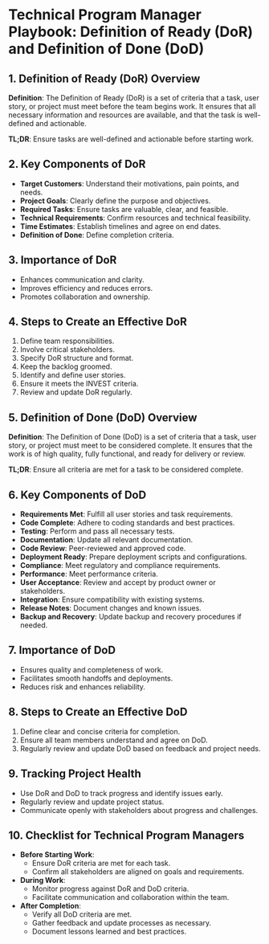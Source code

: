 # Technical Program Manager Playbook: Definition of Ready (DoR) and Definition of Done (DoD)

## 1. Definition of Ready (DoR) Overview
**Definition**: The Definition of Ready (DoR) is a set of criteria that a task, user story, or project must meet before the team begins work. It ensures that all necessary information and resources are available, and that the task is well-defined and actionable.

**TL;DR**: Ensure tasks are well-defined and actionable before starting work.

## 2. Key Components of DoR
- **Target Customers**: Understand their motivations, pain points, and needs.
- **Project Goals**: Clearly define the purpose and objectives.
- **Required Tasks**: Ensure tasks are valuable, clear, and feasible.
- **Technical Requirements**: Confirm resources and technical feasibility.
- **Time Estimates**: Establish timelines and agree on end dates.
- **Definition of Done**: Define completion criteria.

## 3. Importance of DoR
- Enhances communication and clarity.
- Improves efficiency and reduces errors.
- Promotes collaboration and ownership.

## 4. Steps to Create an Effective DoR
1. Define team responsibilities.
2. Involve critical stakeholders.
3. Specify DoR structure and format.
4. Keep the backlog groomed.
5. Identify and define user stories.
6. Ensure it meets the INVEST criteria.
7. Review and update DoR regularly.

## 5. Definition of Done (DoD) Overview
**Definition**: The Definition of Done (DoD) is a set of criteria that a task, user story, or project must meet to be considered complete. It ensures that the work is of high quality, fully functional, and ready for delivery or review.

**TL;DR**: Ensure all criteria are met for a task to be considered complete.

## 6. Key Components of DoD
- **Requirements Met**: Fulfill all user stories and task requirements.
- **Code Complete**: Adhere to coding standards and best practices.
- **Testing**: Perform and pass all necessary tests.
- **Documentation**: Update all relevant documentation.
- **Code Review**: Peer-reviewed and approved code.
- **Deployment Ready**: Prepare deployment scripts and configurations.
- **Compliance**: Meet regulatory and compliance requirements.
- **Performance**: Meet performance criteria.
- **User Acceptance**: Review and accept by product owner or stakeholders.
- **Integration**: Ensure compatibility with existing systems.
- **Release Notes**: Document changes and known issues.
- **Backup and Recovery**: Update backup and recovery procedures if needed.

## 7. Importance of DoD
- Ensures quality and completeness of work.
- Facilitates smooth handoffs and deployments.
- Reduces risk and enhances reliability.

## 8. Steps to Create an Effective DoD
1. Define clear and concise criteria for completion.
2. Ensure all team members understand and agree on DoD.
3. Regularly review and update DoD based on feedback and project needs.

## 9. Tracking Project Health
- Use DoR and DoD to track progress and identify issues early.
- Regularly review and update project status.
- Communicate openly with stakeholders about progress and challenges.

## 10. Checklist for Technical Program Managers
- **Before Starting Work**: 
  - Ensure DoR criteria are met for each task.
  - Confirm all stakeholders are aligned on goals and requirements.
- **During Work**: 
  - Monitor progress against DoR and DoD criteria.
  - Facilitate communication and collaboration within the team.
- **After Completion**: 
  - Verify all DoD criteria are met.
  - Gather feedback and update processes as necessary.
  - Document lessons learned and best practices.
